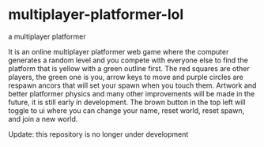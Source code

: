 # multiplayer-platformer-lol
a multiplayer platformer

It is an online multiplayer platformer web game where the computer generates a random level and you compete with everyone else to find the platform that is yellow with a green 
outline first. The red squares are other players, the green one is you, arrow keys to move and purple circles are respawn ancors that will set your spawn when you touch them.
Artwork and better platformer physics and many other improvements will be made in the future, it is still early in development. The brown button in the top left will toggle to ui where you can change your name, reset world, reset spawn, and join a new world.

Update: this repository is no longer under development
